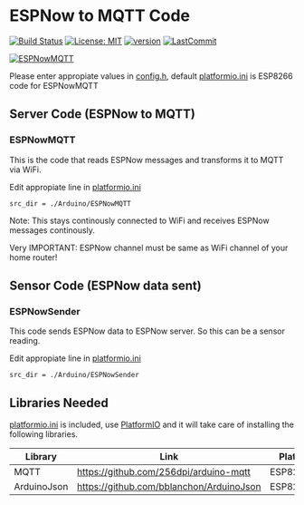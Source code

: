 # ESPNow to MQTT Code

[![Build Status](https://travis-ci.com/debsahu/ESPNowMQTT.svg)](https://travis-ci.com/debsahu/ESPNowMQTT) [![License: MIT](https://img.shields.io/github/license/debsahu/ESPNowMQTT.svg)](https://opensource.org/licenses/MIT) [![version](https://img.shields.io/github/release/debsahu/ESPNowMQTT.svg)](https://github.com/debsahu/ESPNowMQTT/releases/tag/1.0.0) [![LastCommit](https://img.shields.io/github/last-commit/debsahu/ESPNowMQTT.svg?style=social)](https://github.com/debsahu/ESPNowMQTT/commits/master)

[![ESPNowMQTT](https://img.youtube.com/vi/XXXXXXXXXXX/0.jpg)](https://www.youtube.com/watch?v=XXXXXXXXXXX)

Please enter appropiate values in [config.h](https://github.com/debsahu/ESPNowMQTT/blob/master/Arduino/config.h), default [platformio.ini](https://github.com/debsahu/ESPNowMQTT/blob/master/platformio.ini) is ESP8266 code for ESPNowMQTT

## Server Code (ESPNow to MQTT)

### ESPNowMQTT

This is the code that reads ESPNow messages and transforms it to MQTT via WiFi.

Edit appropiate line in [platformio.ini](https://github.com/debsahu/ESPNowMQTT/blob/master/platformio.ini) 
```
src_dir = ./Arduino/ESPNowMQTT
```
Note: This stays continously connected to WiFi and receives ESPNow messages continously. 

Very IMPORTANT: ESPNow channel must be same as WiFi channel of your home router!

## Sensor Code (ESPNow data sent)

### ESPNowSender

This code sends ESPNow data to ESPNow server. So this can be a sensor reading.

Edit appropiate line in [platformio.ini](https://github.com/debsahu/ESPNowMQTT/blob/master/platformio.ini)
```
src_dir = ./Arduino/ESPNowSender
```

## Libraries Needed

[platformio.ini](https://github.com/debsahu/ESPNowMQTT/blob/master/platformio.ini) is included, use [PlatformIO](https://platformio.org/platformio-ide) and it will take care of installing the following libraries.

| Library                   | Link                                                       | Platform    |
|---------------------------|------------------------------------------------------------|-------------|
|MQTT                       |https://github.com/256dpi/arduino-mqtt                      |ESP8266/32   |
|ArduinoJson                |https://github.com/bblanchon/ArduinoJson                    |ESP8266/32   |